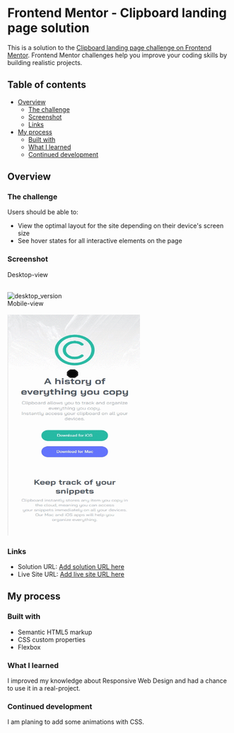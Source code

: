 # Frontend Mentor - Clipboard landing page solution

This is a solution to the [Clipboard landing page challenge on Frontend Mentor](https://www.frontendmentor.io/challenges/clipboard-landing-page-5cc9bccd6c4c91111378ecb9). Frontend Mentor challenges help you improve your coding skills by building realistic projects. 

## Table of contents

- [Overview](#overview)
  - [The challenge](#the-challenge)
  - [Screenshot](#screenshot)
  - [Links](#links)
- [My process](#my-process)
  - [Built with](#built-with)
  - [What I learned](#what-i-learned)
  - [Continued development](#continued-development)





## Overview

### The challenge

Users should be able to:

- View the optimal layout for the site depending on their device's screen size
- See hover states for all interactive elements on the page

### Screenshot


Desktop-view

<br/>
<img src="./desktop-view.gif" width="500" height="500" alt="desktop_version">
 <br/>
Mobile-view
<br/>
<br/>
<img src="./mobile-view.gif" width="300" height="500" alt="desktop_version">







### Links

- Solution URL: [Add solution URL here](https://github.com/aLpSabre/Frontend-Mentor-Projects/tree/main/clipboard-landing-page-master)
- Live Site URL: [Add live site URL here](https://alpsabre.github.io/Frontend-Mentor-Projects/clipboard-landing-page-master/)

## My process

### Built with

- Semantic HTML5 markup
- CSS custom properties
- Flexbox

### What I learned

I improved my knowledge about Responsive Web Design and had a chance to use it in a real-project.

### Continued development

I am planing to add some animations with CSS.



